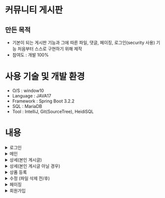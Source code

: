 # 커뮤니티 게시판 

## 만든 목적
- 기본이 되는 게시판 기능과 그에 따른 파일, 댓글, 페이징, 로그인(security 사용) 기능 처음부터 스스로 구현하기 위해 제작
- 참여도 : 개발 100%

# 사용 기술 및 개발 환경
- O/S : window10
- Language : JAVA17
- Framework : Spring Boot 3.2.2
- SQL : MariaDB
- Tool : IntelliJ, Git(SourceTree), HeidiSQL

# 내용
<details>
  <summary>로그인</summary>
  <img src="https://github.com/2017tmxkxm/market/assets/142385212/021f1dab-68d0-42d4-8229-c0619a7ed186" width="400" height="400"/>
</details>
<details>
  <summary>메인</summary>
  <img src="https://github.com/2017tmxkxm/market/assets/142385212/026d08dc-8aae-404b-9f10-d7008a0f8327"/>
</details>
<details>
  <summary>상세(본인 게시글)</summary>
  <img src="https://github.com/2017tmxkxm/market/assets/142385212/439a2623-2b90-437c-a868-b275e52a9100"/>
</details>
<details>
  <summary>상세(본인 게시글 아닐 경우)</summary>
  <img src="https://github.com/2017tmxkxm/market/assets/142385212/46a53f48-ffc3-4761-8229-bd498b0898ec"/>
</details>
<details>
  <summary>상품 등록</summary>
  <img src="https://github.com/2017tmxkxm/market/assets/142385212/714883c9-22e9-495d-84b1-d9ebaf87cdb9"/>
</details>
<details>
  <summary>수정 (파일 삭제 전/후)</summary>
  <img src="https://github.com/2017tmxkxm/market/assets/142385212/9eb6ae2e-45b6-4683-8a9e-f34fb0e96c55"/>
  <img src="https://github.com/2017tmxkxm/market/assets/142385212/e7a893d2-34f3-4018-9fab-28f585f1c820"/>
</details>
<details>
  <summary>페이징</summary>
  <img src="https://github.com/2017tmxkxm/market/assets/142385212/0ef477ae-8d3e-4a73-8509-64c5460a341f" />
</details>
<details>
  <summary>회원가입</summary>
  <img src="https://github.com/2017tmxkxm/market/assets/142385212/9c734a67-e7fd-457b-840b-9e8209cc6930" />
  <img src="https://github.com/2017tmxkxm/market/assets/142385212/252c82f9-0a24-4ff3-9d09-50741fac9ee2"/>
</details>
